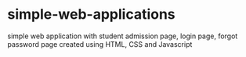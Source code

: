 # simple-web-applications
simple web application with student admission page, login page, forgot password page created using HTML, CSS and Javascript
